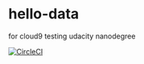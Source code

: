 # hello-data
for cloud9 testing udacity nanodegree

[![CircleCI](https://dl.circleci.com/status-badge/img/gh/esanolad/hello-data/tree/main.svg?style=svg)](https://dl.circleci.com/status-badge/redirect/gh/esanolad/hello-data/tree/main)

